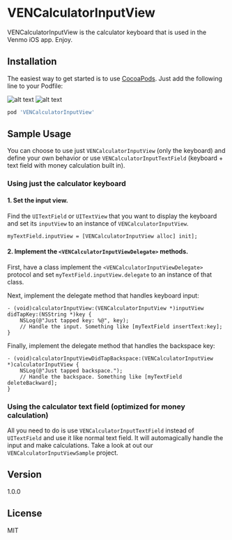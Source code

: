 VENCalculatorInputView
=========

VENCalculatorInputView is the calculator keyboard that is used in the Venmo iOS app. Enjoy.

Installation
----

The easiest way to get started is to use [CocoaPods](http://cocoapods.org/). Just add the following line to your Podfile:

![alt text](http://imgur.com/QIFX8Oa "VENCalculatorInputView")
![alt text](http://imgur.com/G3h13uv "VENCalculatorInputView highlighted")

```ruby
pod 'VENCalculatorInputView'
```

Sample Usage
----
You can choose to use just ```VENCalculatorInputView``` (only the keyboard) and define your own behavior or use ```VENCalculatorInputTextField``` (keyboard + text field with money calculation built in).

### Using just the calculator keyboard

#### 1. Set the input view.
Find the ```UITextField``` or ```UITextView``` that you want to display the keyboard and set its ```inputView``` to an instance of ```VENCalculatorInputView```.

```obj-c
myTextField.inputView = [VENCalculatorInputView alloc] init];
```

#### 2. Implement the ```<VENCalculatorInputViewDelegate>``` methods.

First, have a class implement the ```<VENCalculatorInputViewDelegate>``` protocol and set ```myTextField.inputView.delegate``` to an instance of that class.

Next, implement the delegate method that handles keyboard input:

```obj-c
- (void)calculatorInputView:(VENCalculatorInputView *)inputView didTapKey:(NSString *)key {
    NSLog(@"Just tapped key: %@", key);
    // Handle the input. Something like [myTextField insertText:key];
}
```

Finally, implement the delegate method that handles the backspace key:

```obj-c
- (void)calculatorInputViewDidTapBackspace:(VENCalculatorInputView *)calculatorInputView {
    NSLog(@"Just tapped backspace.");
    // Handle the backspace. Something like [myTextField deleteBackward];
}
```

### Using the calculator text field (optimized for money calculation)

All you need to do is use ```VENCalculatorInputTextField``` instead of ```UITextField``` and use it like normal text field. It will automagically handle the input and make calculations. Take a look at out our ```VENCalculatorInputViewSample``` project.

Version
----
1.0.0

License
----

MIT
